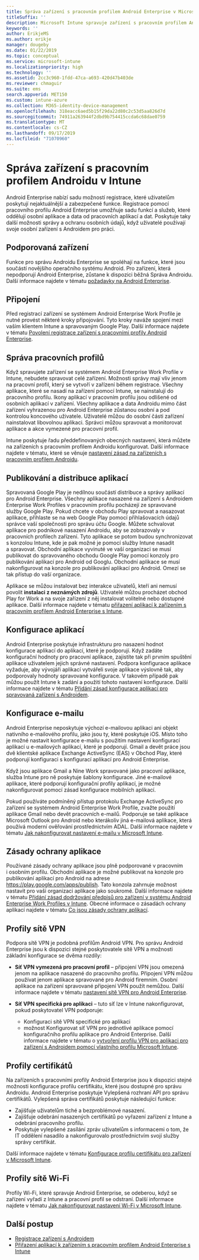 ```yaml
---
title: Správa zařízení s pracovním profilem Android Enterprise v Microsoft Intune
titleSuffix: ''
description: Microsoft Intune spravuje zařízení s pracovním profilem Android Enterprise, která poskytují další možnosti správy a ochranu osobních údajů, když uživatelé používají svoje osobní zařízení s Androidem pro práci.
keywords: ''
author: ErikjeMS
ms.author: erikje
manager: dougeby
ms.date: 01/22/2019
ms.topic: conceptual
ms.service: microsoft-intune
ms.localizationpriority: high
ms.technology: ''
ms.assetid: 2cc3c960-1fdd-47ca-a693-420d47b403de
ms.reviewer: chmaguir
ms.suite: ems
search.appverid: MET150
ms.custom: intune-azure
ms.collection: M365-identity-device-management
ms.openlocfilehash: 318eacc6aed5b15f29da22d80c2c53d5aa826d7d
ms.sourcegitcommit: 74911a263944f2dbd9b754415ccda6c68dae0759
ms.translationtype: MT
ms.contentlocale: cs-CZ
ms.lasthandoff: 09/17/2019
ms.locfileid: "71070960"
---
```

# <a name="manage-android-work-profile-devices-with-intune"></a>Správa zařízení s pracovním profilem Androidu v Intune

Android Enterprise nabízí sadu možností registrace, které uživatelům poskytují nejaktuálnější a zabezpečené funkce. Registrace pomocí pracovního profilu Android Enterprise umožňuje sadu funkcí a služeb, které oddělují osobní aplikace a data od pracovních aplikací a dat. Poskytuje taky další možnosti správy a ochranu osobních údajů, když uživatelé používají svoje osobní zařízení s Androidem pro práci. 

## <a name="supported-devices"></a>Podporovaná zařízení

Funkce pro správu Androidu Enterprise se spoléhají na funkce, které jsou součástí novějšího operačního systému Android. Pro zařízení, která nepodporují Android Enterprise, zůstane k dispozici běžná Správa Androidu. Další informace najdete v tématu [požadavky na Android Enterprise](https://support.google.com/work/android/answer/6174145?hl=en&ref_topic=6151012).

## <a name="onboarding"></a>Připojení

Před registrací zařízení se systémem Android Enterprise Work Profile je nutné provést některé kroky připojování. Tyto kroky naváže spojení mezi vaším klientem Intune a spravovaným Google Play. Další informace najdete v tématu [Povolení registrace zařízení s pracovními profily Android Enterprise](android-work-profile-enroll.md).

## <a name="work-profile-management"></a>Správa pracovních profilů

Když spravujete zařízení se systémem Android Enterprise Work Profile v Intune, nebudete spravovat celé zařízení. Možnosti správy mají vliv jenom na pracovní profil, který se vytvoří v zařízení během registrace. Všechny aplikace, které se nasadí na zařízení pomocí Intune, se nainstalují do pracovního profilu. Ikony aplikací v pracovním profilu jsou odlišené od osobních aplikací v zařízení. Všechny aplikace a data Androidu mimo část zařízení vyhrazenou pro Android Enterprise zůstanou osobní a pod kontrolou koncového uživatele. Uživatelé můžou do osobní části zařízení nainstalovat libovolnou aplikaci. Správci můžou spravovat a monitorovat aplikace a akce vymezené pro pracovní profil.

Intune poskytuje řadu předdefinovaných obecných nastavení, která můžete na zařízeních s pracovním profilem Androidu konfigurovat. Další informace najdete v tématu, které se věnuje [nastavení zásad na zařízeních s pracovním profilem Androidu](compliance-policy-create-android-for-work.md).

## <a name="app-publishing-and-distribution"></a>Publikování a distribuce aplikací

Spravovaná Google Play je nedílnou součástí distribuce a správy aplikací pro Android Enterprise. Všechny aplikace nasazené na zařízení s Androidem Enterprise Work Profiles v pracovním profilu pocházejí ze spravované služby Google Play. Pokud chcete v obchodu Play spravovat a nasazovat aplikace, přihlaste se na web Google Play pomocí přihlašovacích údajů správce vaší společnosti pro správu účtu Google. Můžete schvalovat aplikace pro podnikové nasazení Androidu, aby se zobrazovaly v pracovních profilech zařízení. Tyto aplikace se potom budou synchronizovat s konzolou Intune, kde je pak možné je pomocí služby Intune nasadit a spravovat. Obchodní aplikace vyvinuté ve vaší organizaci se musí publikovat do spravovaného obchodu Google Play pomocí konzoly pro publikování aplikací pro Android od Googlu. Obchodní aplikace se musí nakonfigurovat na konzole pro publikování aplikací pro Android. Omezí se tak přístup do vaší organizace.

Aplikace se můžou instalovat bez interakce uživatelů, kteří ani nemusí povolit **instalaci z neznámých zdrojů**. Uživatelé můžou procházet obchod Play for Work a na svoje zařízení z něj instalovat volitelné nebo dostupné aplikace. Další informace najdete v tématu [přiřazení aplikací k zařízením s pracovním profilem Android Enterprise s Intune](apps-add-android-for-work.md).

## <a name="app-configuration"></a>Konfigurace aplikací

Android Enterprise poskytuje infrastrukturu pro nasazení hodnot konfigurace aplikací do aplikací, které je podporují. Když zadáte konfigurační hodnoty pro pracovní aplikace, zajistíte tak při prvním spuštění aplikace uživatelem jejich správné nastavení. Podpora konfigurace aplikace vyžaduje, aby vývojáři aplikací vytvářeli svoje aplikace výslovně tak, aby podporovaly hodnoty spravované konfigurace. V takovém případě pak můžou použít Intune k zadání a použití tohoto nastavení konfigurace. Další informace najdete v tématu [Přidání zásad konfigurace aplikací pro spravovaná zařízení s Androidem](app-configuration-policies-use-android.md).

## <a name="email-configuration"></a>Konfigurace e-mailu

Android Enterprise neposkytuje výchozí e-mailovou aplikaci ani objekt nativního e-mailového profilu, jako jsou ty, které poskytuje iOS. Místo toho je možné nastavit konfigurace e-mailu s použitím nastavení konfigurací aplikací u e-mailových aplikací, které je podporují. Gmail a devět práce jsou dvě klientské aplikace Exchange ActiveSync (EAS) v Obchod Play, které podporují konfiguraci s konfigurací aplikací pro Android Enterprise.

Když jsou aplikace Gmail a Nine Work spravované jako pracovní aplikace, služba Intune pro ně poskytuje šablony konfigurace. Jiné e-mailové aplikace, které podporují konfigurační profily aplikací, je možné nakonfigurovat pomocí zásad konfigurace mobilních aplikací.

Pokud používáte podmíněný přístup protokolu Exchange ActiveSync pro zařízení se systémem Android Enterprise Work Profile, zvažte použití aplikace Gmail nebo devět pracovních e-mailů. Podporuje se také aplikace Microsoft Outlook pro Android nebo kterákoliv jiná e-mailová aplikace, která používá moderní ověřování prostřednictvím ADAL. Další informace najdete v tématu [Jak nakonfigurovat nastavení e-mailu v Microsoft Intune](email-settings-configure.md).

## <a name="app-protection-policies"></a>Zásady ochrany aplikace

Používané zásady ochrany aplikace jsou plně podporované v pracovním i osobním profilu. Obchodní aplikace je možné publikovat na konzole pro publikování aplikací pro Android na adrese https://play.google.com/apps/publish. Tato konzola zahrnuje možnost nastavit pro vaši organizaci aplikace jako soukromé. Další informace najdete v tématu [Přidání zásad dodržování předpisů pro zařízení v systému Android Enterprise Work Profiles v Intune](compliance-policy-create-android-for-work.md). Obecné informace o zásadách ochrany aplikací najdete v tématu [Co jsou zásady ochrany aplikací](app-protection-policy.md).

## <a name="vpn-profiles"></a>Profily sítě VPN

Podpora sítě VPN je podobná profilům Android VPN. Pro správu Android Enterprise jsou k dispozici stejné poskytovatele sítě VPN a možnosti základní konfigurace se dvěma rozdíly:

- **Síť VPN vymezená pro pracovní profil** – připojení VPN jsou omezená jenom na aplikace nasazené do pracovního profilu. Připojení VPN můžou používat jenom aplikace spravované pro Android firemním. Osobní aplikace na zařízení spravované připojení VPN použít nemůžou. Další informace najdete v tématu [nastavení sítě VPN pro Android Enterprise](vpn-settings-android-enterprise.md).

- **Síť VPN specifická pro aplikaci** – tuto síť lze v Intune nakonfigurovat, pokud poskytovatel VPN podporuje:
  - Konfiguraci sítě VPN specifické pro aplikaci
  - možnost Konfigurovat síť VPN pro jednotlivé aplikace pomocí konfiguračního profilu aplikace pro Android Enterprise.
  Další informace najdete v tématu o [vytvoření profilu VPN pro aplikaci pro zařízení s Androidem pomocí vlastního profilu Microsoft Intune](android-pulse-secure-per-app-vpn.md).

## <a name="certificate-profiles"></a>Profily certifikátů

Na zařízeních s pracovními profily Android Enterprise jsou k dispozici stejné možnosti konfigurace profilu certifikátu, které jsou dostupné pro správu Androidu. Android Enterprise poskytuje Vylepšená rozhraní API pro správu certifikátů. Vylepšená správa certifikátů poskytuje následující funkce:

- Zajišťuje uživatelům tiché a bezproblémové nasazení.
- Zajišťuje odebrání nasazených certifikátů po vyřazení zařízení z Intune a odebrání pracovního profilu.
- Poskytuje vylepšené zasílání zpráv uživatelům s informacemi o tom, že IT oddělení nasadilo a nakonfigurovalo prostřednictvím svojí služby správy certifikát.

Další informace najdete v tématu [Konfigurace profilu certifikátu pro zařízení v Microsoft Intune](certificates-configure.md).

## <a name="wi-fi-profiles"></a>Profily sítě Wi-Fi

Profily Wi-Fi, které spravuje Android Enterprise, se odeberou, když se zařízení vyřadí z Intune a pracovní profil se odstraní. Další informace najdete v tématu [Jak nakonfigurovat nastavení Wi-Fi v Microsoft Intune](wi-fi-settings-configure.md).

## <a name="next-steps"></a>Další postup
- [Registrace zařízení s Androidem](android-enroll.md)
- [Přiřazení aplikací k zařízením s pracovním profilem Android Enterprise s Intune](apps-add-android-for-work.md)
